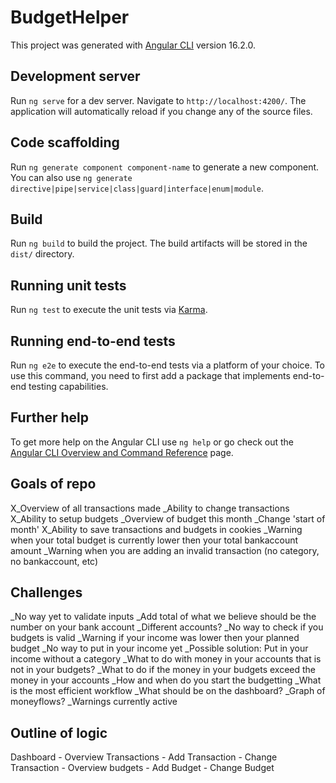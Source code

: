# BudgetHelper

This project was generated with [Angular CLI](https://github.com/angular/angular-cli) version 16.2.0.

## Development server

Run `ng serve` for a dev server. Navigate to `http://localhost:4200/`. The application will automatically reload if you change any of the source files.

## Code scaffolding

Run `ng generate component component-name` to generate a new component. You can also use `ng generate directive|pipe|service|class|guard|interface|enum|module`.

## Build

Run `ng build` to build the project. The build artifacts will be stored in the `dist/` directory.

## Running unit tests

Run `ng test` to execute the unit tests via [Karma](https://karma-runner.github.io).

## Running end-to-end tests

Run `ng e2e` to execute the end-to-end tests via a platform of your choice. To use this command, you need to first add a package that implements end-to-end testing capabilities.

## Further help

To get more help on the Angular CLI use `ng help` or go check out the [Angular CLI Overview and Command Reference](https://angular.io/cli) page.

## Goals of repo
X_Overview of all transactions made
_Ability to change transactions
X_Ability to setup budgets
_Overview of budget this month
_Change 'start of month' 
X_Ability to save transactions and budgets in cookies
_Warning when your total budget is currently lower then your total bankaccount amount
_Warning when you are adding an invalid transaction (no category, no bankaccount, etc)

## Challenges
_No way yet to validate inputs
    _Add total of what we believe should be the number on your bank account
        _Different accounts?
_No way to check if you budgets is valid
    _Warning if your income was lower then your planned budget
_No way to put in your income yet
    _Possible solution: Put in your income without a category
_What to do with money in your accounts that is not in your budgets?
_What to do if the money in your budgets exceed the money in your accounts
_How and when do you start the budgetting
_What is the most efficient workflow
_What should be on the dashboard?
    _Graph of moneyflows?
    _Warnings currently active

## Outline of logic

Dashboard
    - Overview Transactions
        - Add Transaction
        - Change Transaction
    - Overview budgets
        - Add Budget
        - Change Budget
        
